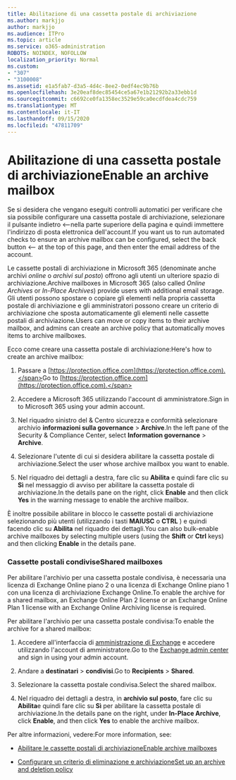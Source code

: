 ```yaml
---
title: Abilitazione di una cassetta postale di archiviazione
ms.author: markjjo
author: markjjo
ms.audience: ITPro
ms.topic: article
ms.service: o365-administration
ROBOTS: NOINDEX, NOFOLLOW
localization_priority: Normal
ms.custom:
- "307"
- "3100008"
ms.assetid: e1a5fab7-d3a5-4d4c-8ee2-0edf4ec9b76b
ms.openlocfilehash: 3e20eaf8dec85454ce5a67e1b21292b2a33ebb1d
ms.sourcegitcommit: c6692ce0fa1358ec3529e59ca0ecdfdea4cdc759
ms.translationtype: MT
ms.contentlocale: it-IT
ms.lasthandoff: 09/15/2020
ms.locfileid: "47811709"
---
```

# <a name="enable-an-archive-mailbox"></a><span data-ttu-id="ca59f-102">Abilitazione di una cassetta postale di archiviazione</span><span class="sxs-lookup"><span data-stu-id="ca59f-102">Enable an archive mailbox</span></span>

<span data-ttu-id="ca59f-103">Se si desidera che vengano eseguiti controlli automatici per verificare che sia possibile configurare una cassetta postale di archiviazione, selezionare il pulsante indietro <--nella parte superiore della pagina e quindi immettere l'indirizzo di posta elettronica dell'account.</span><span class="sxs-lookup"><span data-stu-id="ca59f-103">If you want us to run automated checks to ensure an archive mailbox can be configured, select the back button <-- at the top of this page, and then enter the email address of the account.</span></span>

<span data-ttu-id="ca59f-104">Le cassette postali di archiviazione in Microsoft 365 (denominate anche archivi *online* o *archivi sul posto*) offrono agli utenti un ulteriore spazio di archiviazione.</span><span class="sxs-lookup"><span data-stu-id="ca59f-104">Archive mailboxes in Microsoft 365 (also called *Online Archives* or *In-Place Archives*) provide users with additional email storage.</span></span> <span data-ttu-id="ca59f-105">Gli utenti possono spostare o copiare gli elementi nella propria cassetta postale di archiviazione e gli amministratori possono creare un criterio di archiviazione che sposta automaticamente gli elementi nelle cassette postali di archiviazione.</span><span class="sxs-lookup"><span data-stu-id="ca59f-105">Users can move or copy items to their archive mailbox, and admins can create an archive policy that automatically moves items to archive mailboxes.</span></span>
  
<span data-ttu-id="ca59f-106">Ecco come creare una cassetta postale di archiviazione:</span><span class="sxs-lookup"><span data-stu-id="ca59f-106">Here's how to create an archive mailbox:</span></span>
  
1. <span data-ttu-id="ca59f-107">Passare a [https://protection.office.com](https://protection.office.com).</span><span class="sxs-lookup"><span data-stu-id="ca59f-107">Go to [https://protection.office.com](https://protection.office.com).</span></span>

2. <span data-ttu-id="ca59f-108">Accedere a Microsoft 365 utilizzando l'account di amministratore.</span><span class="sxs-lookup"><span data-stu-id="ca59f-108">Sign in to Microsoft 365 using your admin account.</span></span>

3. <span data-ttu-id="ca59f-109">Nel riquadro sinistro del &amp; Centro sicurezza e conformità selezionare archivio **informazioni sulla governance** \> **Archive**.</span><span class="sxs-lookup"><span data-stu-id="ca59f-109">In the left pane of the Security &amp; Compliance Center, select **Information governance** \> **Archive**.</span></span>

4. <span data-ttu-id="ca59f-110">Selezionare l'utente di cui si desidera abilitare la cassetta postale di archiviazione.</span><span class="sxs-lookup"><span data-stu-id="ca59f-110">Select the user whose archive mailbox you want to enable.</span></span>

5. <span data-ttu-id="ca59f-111">Nel riquadro dei dettagli a destra, fare clic su **Abilita** e quindi fare clic su **Sì** nel messaggio di avviso per abilitare la cassetta postale di archiviazione.</span><span class="sxs-lookup"><span data-stu-id="ca59f-111">In the details pane on the right, click **Enable** and then click **Yes** in the warning message to enable the archive mailbox.</span></span>

<span data-ttu-id="ca59f-112">È inoltre possibile abilitare in blocco le cassette postali di archiviazione selezionando più utenti (utilizzando i tasti **MAIUSC** o **CTRL** ) e quindi facendo clic su **Abilita** nel riquadro dei dettagli.</span><span class="sxs-lookup"><span data-stu-id="ca59f-112">You can also bulk-enable archive mailboxes by selecting multiple users (using the **Shift** or **Ctrl** keys) and then clicking **Enable** in the details pane.</span></span>
  
### <a name="shared-mailboxes"></a><span data-ttu-id="ca59f-113">Cassette postali condivise</span><span class="sxs-lookup"><span data-stu-id="ca59f-113">Shared mailboxes</span></span>

<span data-ttu-id="ca59f-114">Per abilitare l'archivio per una cassetta postale condivisa, è necessaria una licenza di Exchange Online piano 2 o una licenza di Exchange Online piano 1 con una licenza di archiviazione Exchange Online.</span><span class="sxs-lookup"><span data-stu-id="ca59f-114">To enable the archive for a shared mailbox, an Exchange Online Plan 2 license or an Exchange Online Plan 1 license with an Exchange Online Archiving license is required.</span></span>  

<span data-ttu-id="ca59f-115">Per abilitare l'archivio per una cassetta postale condivisa:</span><span class="sxs-lookup"><span data-stu-id="ca59f-115">To enable the archive for a shared mailbox:</span></span>

1. <span data-ttu-id="ca59f-116">Accedere all'interfaccia di [amministrazione di Exchange](https://outlook.office365.com/ecp) e accedere utilizzando l'account di amministratore.</span><span class="sxs-lookup"><span data-stu-id="ca59f-116">Go to the [Exchange admin center](https://outlook.office365.com/ecp) and sign in using your admin account.</span></span>

2. <span data-ttu-id="ca59f-117">Andare a **destinatari**  >  **condivisi**.</span><span class="sxs-lookup"><span data-stu-id="ca59f-117">Go to **Recipients** > **Shared**.</span></span>

3. <span data-ttu-id="ca59f-118">Selezionare la cassetta postale condivisa.</span><span class="sxs-lookup"><span data-stu-id="ca59f-118">Select the shared mailbox.</span></span>

4. <span data-ttu-id="ca59f-119">Nel riquadro dei dettagli a destra, in **archivio sul posto**, fare clic su **Abilita**e quindi fare clic su **Sì** per abilitare la cassetta postale di archiviazione.</span><span class="sxs-lookup"><span data-stu-id="ca59f-119">In the details pane on the right, under **In-Place Archive**, click **Enable**, and then click **Yes** to enable the archive mailbox.</span></span>

<span data-ttu-id="ca59f-120">Per altre informazioni, vedere:</span><span class="sxs-lookup"><span data-stu-id="ca59f-120">For more information, see:</span></span>
  
- [<span data-ttu-id="ca59f-121">Abilitare le cassette postali di archiviazione</span><span class="sxs-lookup"><span data-stu-id="ca59f-121">Enable archive mailboxes</span></span>](https://docs.microsoft.com/microsoft-365/compliance/enable-archive-mailboxes)

- [<span data-ttu-id="ca59f-122">Configurare un criterio di eliminazione e archiviazione</span><span class="sxs-lookup"><span data-stu-id="ca59f-122">Set up an archive and deletion policy</span></span>](https://docs.microsoft.com//office365/securitycompliance/set-up-an-archive-and-deletion-policy-for-mailboxes)
